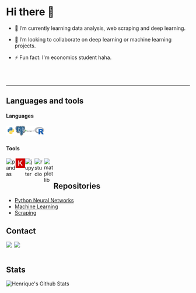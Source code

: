 # Hi there 👋

- 🌱 I’m currently learning data analysis, web scraping and deep learning.

- 👯 I’m looking to collaborate on deep learning or machine learning projects.

- ⚡ Fun fact: I'm economics student haha.

<br/>
<br/>

---

## Languages and tools

#### Languages

<img align="left" alt="python" width="26px" src="https://raw.githubusercontent.com/github/explore/80688e429a7d4ef2fca1e82350fe8e3517d3494d/topics/python/python.png" />

<img align="left" alt="PostgreSQL" width="26px" src="https://raw.githubusercontent.com/github/explore/80688e429a7d4ef2fca1e82350fe8e3517d3494d/topics/postgresql/postgresql.png" />

<img align="left" alt="MongoDB" width="26px" src="https://raw.githubusercontent.com/github/explore/80688e429a7d4ef2fca1e82350fe8e3517d3494d/topics/mongodb/mongodb.png" />

<img align="left" alt="R" width="26px" src="https://raw.githubusercontent.com/github/explore/80688e429a7d4ef2fca1e82350fe8e3517d3494d/topics/r/r.png" />

<br/>
<br/>

#### Tools

<img align="left" alt="pandas" width="26px" src="https://cdn.jsdelivr.net/npm/simple-icons@3.4.0/icons/pandas.svg" />

<img align="left" alt="keras" width="26px" src="https://raw.githubusercontent.com/github/explore/cf9a84017e3cdd93aeb635d9b85379ba67d62031/topics/keras/keras.png" />
<img align="left" alt="jupyter" width="26px" src="https://cdn.jsdelivr.net/npm/simple-icons@3.4.0/icons/jupyter.svg" />

<img align="left" alt="rstudio" width="26px" src="https://cdn.jsdelivr.net/npm/simple-icons@3.4.0/icons/rstudio.svg" />

<img align="left" alt="matplotlib" width="26px" src="https://avatars.githubusercontent.com/u/215947?s=200&v=4" />

<br/>
<br/> 

## Repositories

- [Python Neural Networks](https://github.com/Henrique-Gaspar/Redes_Neurais_em_Python)
- [Machine Learning](https://github.com/Henrique-Gaspar/Modelos_Machine_Learning_Python)
- [Scraping](https://github.com/Henrique-Gaspar/Scraping_Projects_Python)

## Contact

[<img align="left"  width="22px" src="https://cdn.jsdelivr.net/npm/simple-icons@3.4.0/icons/linkedin.svg" />](https://www.linkedin.com/in/jos%C3%A9-henrique-g-9839b3121/)
[<img align="left"  width="22px" src="https://cdn.jsdelivr.net/npm/simple-icons@3.4.0/icons/kaggle.svg" />](https://www.kaggle.com/henriquegaspar)

<br/>
<br/> 

## Stats

<img align="left" alt="Henrique's Github Stats" src="https://github-readme-stats.vercel.app/api?username=Henrique-Gaspar&show_icons=true&hide_border=true" />
